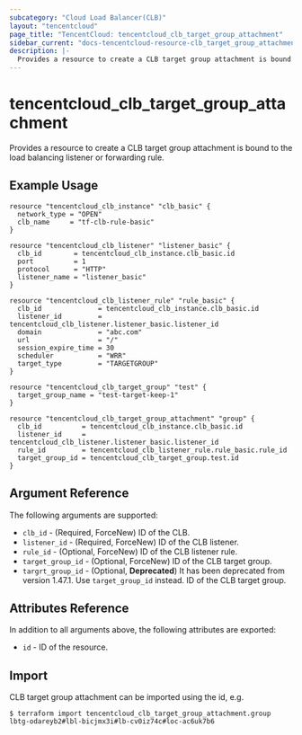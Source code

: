 ```yaml
---
subcategory: "Cloud Load Balancer(CLB)"
layout: "tencentcloud"
page_title: "TencentCloud: tencentcloud_clb_target_group_attachment"
sidebar_current: "docs-tencentcloud-resource-clb_target_group_attachment"
description: |-
  Provides a resource to create a CLB target group attachment is bound to the load balancing listener or forwarding rule.
---
```


# tencentcloud_clb_target_group_attachment

Provides a resource to create a CLB target group attachment is bound to the load balancing listener or forwarding rule.

## Example Usage

```hcl
resource "tencentcloud_clb_instance" "clb_basic" {
  network_type = "OPEN"
  clb_name     = "tf-clb-rule-basic"
}

resource "tencentcloud_clb_listener" "listener_basic" {
  clb_id        = tencentcloud_clb_instance.clb_basic.id
  port          = 1
  protocol      = "HTTP"
  listener_name = "listener_basic"
}

resource "tencentcloud_clb_listener_rule" "rule_basic" {
  clb_id              = tencentcloud_clb_instance.clb_basic.id
  listener_id         = tencentcloud_clb_listener.listener_basic.listener_id
  domain              = "abc.com"
  url                 = "/"
  session_expire_time = 30
  scheduler           = "WRR"
  target_type         = "TARGETGROUP"
}

resource "tencentcloud_clb_target_group" "test" {
  target_group_name = "test-target-keep-1"
}

resource "tencentcloud_clb_target_group_attachment" "group" {
  clb_id          = tencentcloud_clb_instance.clb_basic.id
  listener_id     = tencentcloud_clb_listener.listener_basic.listener_id
  rule_id         = tencentcloud_clb_listener_rule.rule_basic.rule_id
  target_group_id = tencentcloud_clb_target_group.test.id
}
```

## Argument Reference

The following arguments are supported:

* `clb_id` - (Required, ForceNew) ID of the CLB.
* `listener_id` - (Required, ForceNew) ID of the CLB listener.
* `rule_id` - (Optional, ForceNew) ID of the CLB listener rule.
* `target_group_id` - (Optional, ForceNew) ID of the CLB target group.
* `targrt_group_id` - (Optional, **Deprecated**) It has been deprecated from version 1.47.1. Use `target_group_id` instead. ID of the CLB target group.

## Attributes Reference

In addition to all arguments above, the following attributes are exported:

* `id` - ID of the resource.



## Import

CLB target group attachment can be imported using the id, e.g.

```
$ terraform import tencentcloud_clb_target_group_attachment.group lbtg-odareyb2#lbl-bicjmx3i#lb-cv0iz74c#loc-ac6uk7b6
```

